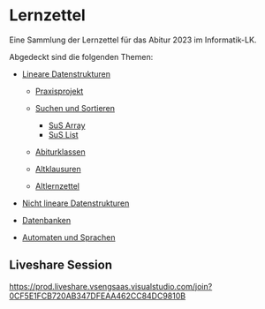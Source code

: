 # Lernzettel
Eine Sammlung der Lernzettel für das Abitur 2023 im Informatik-LK.

Abgedeckt sind die folgenden Themen:

 - [Lineare Datenstrukturen](./Lineare-Datenstrukturen/README.md)
   - [Praxisprojekt](https://github.com/INFOGruppeC/Praxissimulation)
   - [Suchen und Sortieren](./Lineare-Datenstrukturen/sus/README.md)
     - [SuS Array](./Lineare-Datenstrukturen/sus/SuS%20Array.md)
     - [SuS List](./Lineare-Datenstrukturen/sus/SuS%20List.md)

   - [Abiturklassen](./Lineare-Datenstrukturen/Abiturklassen/)
   - [Altklausuren](./Lineare-Datenstrukturen/Altklausuren/)
   - [Altlernzettel](./Altlernzettel/)

 - [Nicht lineare Datenstrukturen](./Nicht-lineare-Datenstrukturen/README.md)


 - [Datenbanken](./Datenbanken/README.md)



 - [Automaten und Sprachen](./Autotmaten-und-formale-Sprache/README.md)


 

 
## Liveshare Session
https://prod.liveshare.vsengsaas.visualstudio.com/join?0CF5E1FCB720AB347DFEAA462CC84DC9810B

